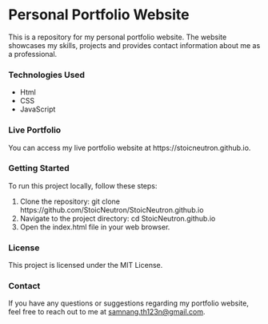 <h1>Personal Portfolio Website</h1>

This is a repository for my personal portfolio website. The website showcases my skills, projects and provides contact information about me as a professional.

<h3>Technologies Used</h3>

<ul>
  <li>Html</li>
  <li>CSS</li>
  <li>JavaScript</li>
</ul>

<h3>Live Portfolio</h3>
You can access my live portfolio website at https://stoicneutron.github.io.

<h3>Getting Started</h3>

To run this project locally, follow these steps:
<ol>
  <li>Clone the repository: git clone https://github.com/StoicNeutron/StoicNeutron.github.io</li>
  <li>Navigate to the project directory: cd StoicNeutron.github.io</li>
  <li>Open the index.html file in your web browser.</li>
</ol>

<h3>License</h3>
This project is licensed under the MIT License.

<h3>Contact</h3>

If you have any questions or suggestions regarding my portfolio website, feel free to reach out to me at samnang.th123n@gmail.com.

    
